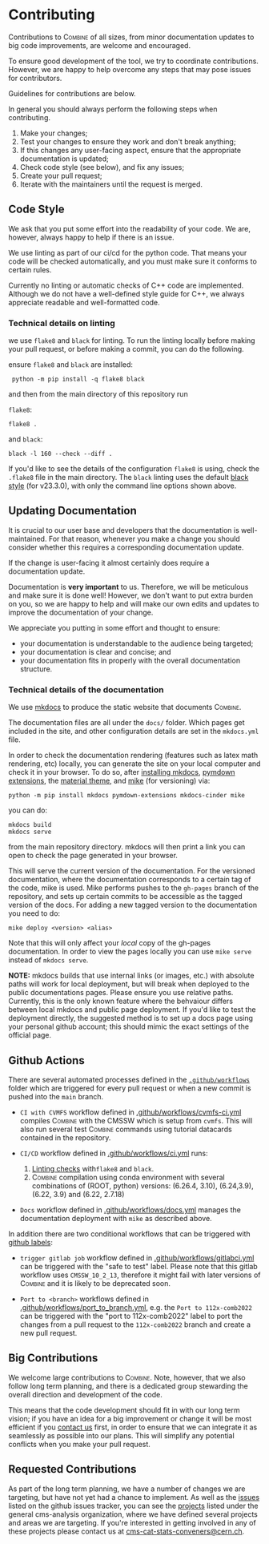 # Contributing

Contributions to <span style="font-variant:small-caps;">Combine</span> of all sizes, from minor documentation updates to big code improvements, are welcome and encouraged.

To ensure good development of the tool, we try to coordinate contributions.
However, we are happy to help overcome any steps that may pose issues for contributors.

Guidelines for contributions are below.

In general you should always perform the following steps when contributing.

1. Make your changes;
2. Test your changes to ensure they work and don't break anything;
3. If this changes any user-facing aspect, ensure that the appropriate documentation is updated;
4. Check code style (see below), and fix any issues;
5. Create your pull request;
6. Iterate with the maintainers until the request is merged.

## Code Style


We ask that you put some effort into the readability of your code.
We are, however, always happy to help if there is an issue.

We use linting as part of our ci/cd for the python code. 
That means your code will be checked automatically, and you must make sure it conforms to certain rules.

Currently no linting or automatic checks of C++ code are implemented.
Although we do not have a well-defined style guide for C++, we always appreciate readable and well-formatted code.

### Technical details on linting

we use `flake8` and `black` for linting. 
To run the linting locally before making your pull request, or before making a commit, you can do the following.

ensure `flake8` and `black` are installed: 

```
 python -m pip install -q flake8 black
```

and then from the main directory of this repository run


`flake8`:
```
flake8 .
```

and `black`:

```
black -l 160 --check --diff .
```

If you'd like to see the details of the configuration `flake8` is using, check the `.flake8` file in the main directory.
The `black` linting uses the default [black style](https://black.readthedocs.io/en/stable/the_black_code_style/current_style.html) (for v23.3.0), with only the command line options shown above.


## Updating Documentation

It is crucial to our user base and developers that the documentation is well-maintained.
For that reason, whenever you make a change you should consider whether this requires a corresponding documentation update.

If the change is user-facing it almost certainly does require a documentation update.

Documentation is **very important** to us. 
Therefore, we will be meticulous and make sure it is done well!
However, we don't want to put extra burden on you, so we are happy to help and will make our own edits and updates to improve the documentation of your change.

We appreciate you putting in some effort and thought to ensure:

- your documentation is understandable to the audience being targeted;
- your documentation is clear and concise; and
- your documentation fits in properly with the overall documentation structure.

### Technical details of the documentation

We use [mkdocs](www.mkdocs.org) to produce the static website that documents <span style="font-variant:small-caps;">Combine</span>.

The documentation files are all under the `docs/` folder.
Which pages get included in the site, and other configuration details are set in the `mkdocs.yml` file.

In order to check the documentation rendering (features such as latex math rendering, etc) locally, you can generate the site on your local computer and check it in your browser.
To do so, after [installing mkdocs](https://www.mkdocs.org/getting-started/), [pymdown extensions](https://facelessuser.github.io/pymdown-extensions/installation/), the [material theme](https://squidfunk.github.io/mkdocs-material/), and [mike](https://github.com/jimporter/mike) (for versioning) via:

```
python -m pip install mkdocs pymdown-extensions mkdocs-cinder mike
```

 you can do:

```
mkdocs build
mkdocs serve
```

from the main repository directory. mkdocs will then print a link you can open to check the page generated in your browser.

This will serve the current version of the documentation. For the versioned documentation, where the documentation corresponds to a certain tag of the code, mike is used. Mike performs pushes to the `gh-pages` branch of the repository, and sets up certain commits to be accessible as the tagged version of the docs. For adding a new tagged version to the documentation you need to do:

```
mike deploy <version> <alias>
```

Note that this will only affect your *local* copy of the gh-pages documentation. In order to view the pages locally you can use `mike serve` instead of `mkdocs serve`.

**NOTE:** mkdocs builds that use internal links (or images, etc.) with absolute paths will work for local deployment, but will break when deployed to the public documentations pages. 
Please ensure you use relative paths. Currently, this is the only known feature where the behvaiour differs between local mkdocs and public page deployment. 
If you'd like to test the deployment directly, the suggested method is to set up a docs page using your personal github account; this should mimic the exact settings of the official page.

## Github Actions 

There are several automated processes defined in the [`.github/workflows`](https://github.com/cms-analysis/HiggsAnalysis-CombinedLimit/tree/main/.github/workflows) folder which are triggered for every pull request or when a new commit is pushed into the `main` branch. 

 - `CI with CVMFS` workflow defined in [.github/workflows/cvmfs-ci.yml](https://github.com/cms-analysis/HiggsAnalysis-CombinedLimit/blob/main/.github/workflows/cvmfs-ci.yml) compiles <span style="font-variant:small-caps;">Combine</span> with the CMSSW which is setup from `cvmfs`. This will also run several test <span style="font-variant:small-caps;">Combine</span> commands using tutorial datacards contained in the repository. 
 - `CI/CD` workflow defined in [.github/workflows/ci.yml](https://github.com/cms-analysis/HiggsAnalysis-CombinedLimit/blob/main/.github/workflows/ci.yml) runs:
   
    1. [Linting checks](https://github.com/cms-analysis/HiggsAnalysis-CombinedLimit/blob/main/.github/workflows/ci.yml#L11) with`flake8` and `black`.
    2. <span style="font-variant:small-caps;">Combine</span> compilation using conda environment with several combinations of (ROOT, python) versions:  (6.26.4, 3.10), (6.24,3.9), (6.22, 3.9) and (6.22, 2.7.18) 
    
 - `Docs` workflow defined in [.github/workflows/docs.yml](https://github.com/cms-analysis/HiggsAnalysis-CombinedLimit/blob/main/.github/workflows/docs.yml) manages the documentation deployment with `mike` as described above.

In addition there are two conditional workflows that can be triggered with [github labels](https://docs.github.com/en/issues/using-labels-and-milestones-to-track-work/managing-labels): 

- `trigger gitlab job` workflow defined in [.github/workflows/gitlabci.yml](https://github.com/cms-analysis/HiggsAnalysis-CombinedLimit/blob/main/.github/workflows/gitlabci.yml) can be triggered with the "safe to test" label. Please note that this gitlab workflow uses `CMSSW_10_2_13`, therefore it might fail with later versions of <span style="font-variant:small-caps;">Combine</span> and it is likely to be deprecated soon. 

- `Port to <branch>` workflows defined in [.github/workflows/port_to_branch.yml](https://github.com/cms-analysis/HiggsAnalysis-CombinedLimit/blob/main/.github/workflows/port_to_branch.yml), e.g. the `Port to 112x-comb2022` can be triggered with the "port to 112x-comb2022" label to port the changes from a pull request to the `112x-comb2022` branch and create a new pull request. 


## Big Contributions

We welcome large contributions to <span style="font-variant:small-caps;">Combine</span>. 
Note, however, that we also follow long term planning, and there is a dedicated group stewarding the overall direction and development of the code.

This means that the code development should fit in with our long term vision;
if you have an idea for a big improvement or change it will be most efficient if you [contact us](mailto:cms-cat-stats-conveners@cern.ch) first, in order to ensure that we can integrate it as seamlessly as possible into our plans.
This will simplify any potential conflicts when you make your pull request.

## Requested Contributions

As part of the long term planning, we have a number of changes we are targeting, but have not yet had a chance to implement.
As well as the [issues](https://github.com/cms-analysis/HiggsAnalysis-CombinedLimit/issues) listed on the github issues tracker, you can see the [projects](https://github.com/orgs/cms-analysis/projects) listed under the general cms-analysis organization, where we have defined several projects and areas we are targeting.
If you're interested in getting involved in any of these projects please contact us at [cms-cat-stats-conveners@cern.ch](mailto:cms-cat-stats-conveners@cern.ch).


